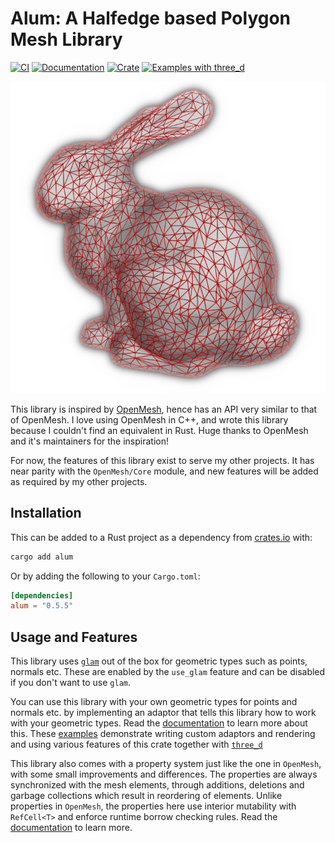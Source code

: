 # Alum: A Halfedge based Polygon Mesh Library

[![CI](https://github.com/ranjeethmahankali/alum/actions/workflows/ci.yml/badge.svg)](https://github.com/ranjeethmahankali/alum/actions/workflows/ci.yml)
[![Documentation](https://img.shields.io/badge/docs-latest-blue.svg)](https://docs.rs/alum/latest/alum/)
[![Crate](https://img.shields.io/crates/v/alum)](https://crates.io/crates/alum)
[![Examples with three_d](https://img.shields.io/badge/three__d-examples-purple)](https://github.com/ranjeethmahankali/alum/tree/main/examples)

![Standford Bunny](assets/bunny.png)

This library is inspired by
[OpenMesh](https://www.graphics.rwth-aachen.de/software/openmesh/), hence has an
API very similar to that of OpenMesh. I love using OpenMesh in C++, and wrote
this library because I couldn't find an equivalent in Rust. Huge thanks to
OpenMesh and it's maintainers for the inspiration!

For now, the features of this library exist to serve my other projects. It has
near parity with the `OpenMesh/Core` module, and new features will be added as
required by my other projects.

## Installation

This can be added to a Rust project as a dependency from
[crates.io](https://crates.io/crates/alum) with:

```sh
cargo add alum
```

Or by adding the following to your `Cargo.toml`:

```toml
[dependencies]
alum = "0.5.5"
```

## Usage and Features

This library uses [`glam`](https://github.com/bitshifter/glam-rs) out of the box
for geometric types such as points, normals etc. These are enabled by the
`use_glam` feature and can be disabled if you don't want to use `glam`.

You can use this library with your own geometric types for points and normals
etc. by implementing an adaptor that tells this library how to work with your
geometric types. Read the [documentation](https://docs.rs/alum/latest/alum/) to
learn more about this. These
[examples](https://github.com/ranjeethmahankali/alum/tree/main/examples)
demonstrate writing custom adaptors and rendering and using various features of
this crate together with [`three_d`](https://github.com/asny/three-d)

This library also comes with a property system just like the one in `OpenMesh`,
with some small improvements and differences. The properties are always
synchronized with the mesh elements, through additions, deletions and garbage
collections which result in reordering of elements. Unlike properties in
`OpenMesh`, the properties here use interior mutability with `RefCell<T>` and
enforce runtime borrow checking rules. Read the
[documentation](https://docs.rs/alum/latest/alum/) to learn more.
